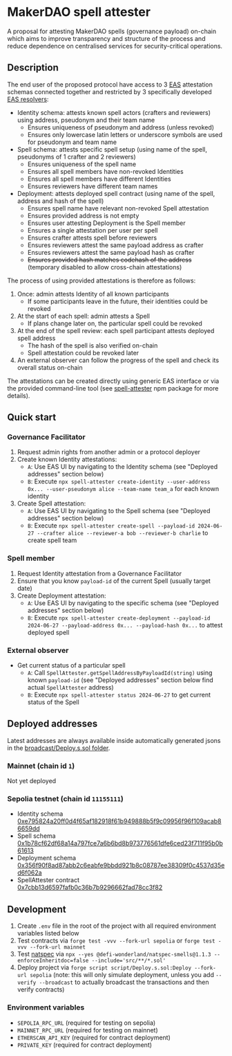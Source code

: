 # MakerDAO spell attester

A proposal for attesting MakerDAO spells (governance payload) on-chain which aims to improve transparency and structure of the process and reduce dependence on centralised services for security-critical operations.

## Description

The end user of the proposed protocol have access to 3 [EAS](https://attest.org/) attestation schemas connected together and restricted by 3 specifically developed [EAS resolvers](https://docs.attest.org/docs/tutorials/resolver-contracts):
- Identity schema: attests known spell actors (crafters and reviewers) using address, pseudonym and their team name
    - Ensures uniqueness of pseudonym and address (unless revoked)
    - Ensures only lowercase latin letters or underscore symbols are used for pseudonym and team name
- Spell schema: attests specific spell setup (using name of the spell, pseudonyms of 1 crafter and 2 reviewers)
    - Ensures uniqueness of the spell name
    - Ensures all spell members have non-revoked Identities
    - Ensures all spell members have different Identities
    - Ensures reviewers have different team names
- Deployment: attests deployed spell contract (using name of the spell, address and hash of the spell)
    - Ensures spell name have relevant non-revoked Spell attestation
    - Ensures provided address is not empty
    - Ensures user attesting Deployment is the Spell member
    - Ensures a single attestation per user per spell
    - Ensures crafter attests spell before reviewers
    - Ensures reviewers attest the same payload address as crafter
    - Ensures reviewers attest the same payload hash as crafter
    - ~~Ensures provided hash matches codehash of the address~~ (temporary disabled to allow cross-chain attestations)

The process of using provided attestations is therefore as follows:
1. Once: admin attests Identity of all known participants
    - If some participants leave in the future, their identities could be revoked
2. At the start of each spell: admin attests a Spell
    - If plans change later on, the particular spell could be revoked
3. At the end of the spell review: each spell participant attests deployed spell address
    - The hash of the spell is also verified on-chain
    - Spell attestation could be revoked later
4. An external observer can follow the progress of the spell and check its overall status on-chain

The attestations can be created directly using generic EAS interface or via the provided command-line tool (see [spell-attester](https://www.npmjs.com/package/spell-attester) npm package for more details).

## Quick start

### Governance Facilitator

1. Request admin rights from another admin or a protocol deployer
2. Create known Identity attestations:
    - `A`: Use EAS UI by navigating to the Identity schema (see "Deployed addresses" section below)
    - `B`: Execute `npx spell-attester create-identity --user-address 0x... --user-pseudonym alice --team-name team_a` for each known identity
3. Create Spell attestation:
    - `A`: Use EAS UI by navigating to the Spell schema (see "Deployed addresses" section below)
    - `B`: Execute `npx spell-attester create-spell --payload-id 2024-06-27 --crafter alice --reviewer-a bob --reviewer-b charlie` to create spell team

### Spell member

1. Request Identity attestation from a Governance Facilitator
2. Ensure that you know `payload-id` of the current Spell (usually target date)
3. Create Deployment attestation:
    - `A`: Use EAS UI by navigating to the specific schema (see "Deployed addresses" section below)
    - `B`: Execute `npx spell-attester create-deployment --payload-id 2024-06-27 --payload-address 0x... --payload-hash 0x...` to attest deployed spell

### External observer

- Get current status of a particular spell
    - `A`: Call `SpellAttester.getSpellAddressByPayloadId(string)` using known `payload-id` (see "Deployed addresses" section below find actual `SpellAttester` address)
    - `B`: Execute `npx spell-attester status 2024-06-27` to get current status of the Spell

## Deployed addresses

Latest addresses are always available inside automatically generated jsons in the [broadcast/Deploy.s.sol folder](./broadcast/Deploy.s.sol/).

### Mainnet (chain id `1`)
Not yet deployed

### Sepolia testnet (chain id `11155111`)
- Identity schema [0xe795824a20ff0d4f65af182918f61b949888b5f9c09956f96f109acab86659dd](https://sepolia.easscan.org/attestation/attestWithSchema/0xe795824a20ff0d4f65af182918f61b949888b5f9c09956f96f109acab86659dd)
- Spell schema [0x1b78cf62df68a14a797fce7a6b6bd8b973776561dfe6ced23f711f95b0b61613](https://sepolia.easscan.org/attestation/attestWithSchema/0x1b78cf62df68a14a797fce7a6b6bd8b973776561dfe6ced23f711f95b0b61613)
- Deployment schema [0x356f90f8ad87abb2c6eabfe9bbdd921b8c08787ee38309f0c4537d35ed6f062a](https://sepolia.easscan.org/attestation/attestWithSchema/0x356f90f8ad87abb2c6eabfe9bbdd921b8c08787ee38309f0c4537d35ed6f062a)
- SpellAttester contract [0x7cbb13d6597fafb0c36b7b9296662fad78cc3f82](https://sepolia.etherscan.io/address/0x7cbb13d6597fafb0c36b7b9296662fad78cc3f82#code)

## Development

1. Create `.env` file in the root of the project with all required environment variables listed below
2. Test contracts via `forge test -vvv --fork-url sepolia` or `forge test -vvv --fork-url mainnet`
3. Test [natspec](https://docs.soliditylang.org/en/latest/natspec-format.html) via `npx --yes @defi-wonderland/natspec-smells@1.1.3 --enforceInheritdoc=false --include='src/**/*.sol'`
4. Deploy project via `forge script script/Deploy.s.sol:Deploy --fork-url sepolia` (note: this will only simulate deployment, unless you add `--verify --broadcast` to actually broadcast the transactions and then verify contracts)

### Environment variables

- `SEPOLIA_RPC_URL` (required for testing on sepolia)
- `MAINNET_RPC_URL` (required for testing on mainnet)
- `ETHERSCAN_API_KEY` (required for contract deployment)
- `PRIVATE_KEY` (required for contract deployment)
